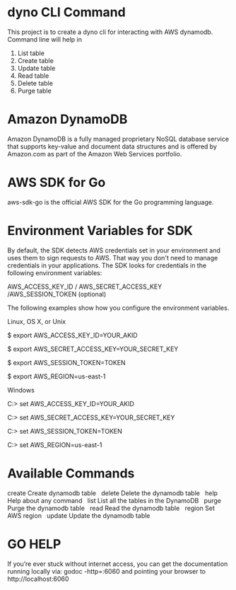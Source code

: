 # dyno CLI Command

This project is to create a dyno cli for interacting with AWS dynamodb. Command line will help in
  1) List table
  2) Create table
  3) Update table
  4) Read table
  5) Delete table
  6) Purge table

# Amazon DynamoDB

Amazon DynamoDB is a fully managed proprietary NoSQL database service that supports key-value and document data structures and is offered by Amazon.com as part of the Amazon Web Services portfolio.

# AWS SDK for Go

aws-sdk-go is the official AWS SDK for the Go programming language.

# Environment Variables for SDK

By default, the SDK detects AWS credentials set in your environment and uses them to sign requests to AWS. That way you don't need to manage credentials in your applications. The SDK looks for credentials in the following environment variables:

AWS_ACCESS_KEY_ID / AWS_SECRET_ACCESS_KEY /AWS_SESSION_TOKEN (optional)

The following examples show how you configure the environment variables.

Linux, OS X, or Unix

$ export AWS_ACCESS_KEY_ID=YOUR_AKID

$ export AWS_SECRET_ACCESS_KEY=YOUR_SECRET_KEY

$ export AWS_SESSION_TOKEN=TOKEN

$ export AWS_REGION=us-east-1

Windows

C:\> set AWS_ACCESS_KEY_ID=YOUR_AKID

C:\> set AWS_SECRET_ACCESS_KEY=YOUR_SECRET_KEY

C:\> set AWS_SESSION_TOKEN=TOKEN

C:\> set AWS_REGION=us-east-1

# Available Commands
  create      Create dynamodb table &nbsp;
  delete      Delete the dynamodb table &nbsp;
  help        Help about any command &nbsp;
  list        List all the tables in the DynamoDB &nbsp;
  purge       Purge the dynamodb table &nbsp;
  read        Read the dynamodb table &nbsp;
  region      Set AWS region &nbsp;
  update      Update the dynamodb table &nbsp;

# GO HELP

If you’re ever stuck without internet access, you can get the documentation running locally
via: godoc -http=:6060
and
pointing your browser to http://localhost:6060

